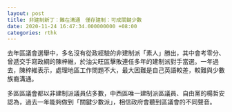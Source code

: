 ```yaml
---
layout: post
title: 非建制新丁：難在溝通　僅存建制：可成關鍵少數
date: 2020-11-24 16:47:34.000000000 +08:00
categories: rthk
---
```


去年區議會選舉中，多名沒有從政經驗的非建制派「素人」勝出，其中會考零分、曾遞交手寫政綱的陳梓維，於油尖旺區擊敗連任多年的建制派對手當選。一年過去，陳梓維表示，處理地區工作問題不大，最大困難是自己英語較差，較難與少數族裔溝通。

多區區議會都以非建制派議員佔多數，中西區唯一建制派區議員、自由黨的楊哲安認為，過去一年能夠做到「關鍵少數派」，相信政府會聽到區議會的不同聲音。
